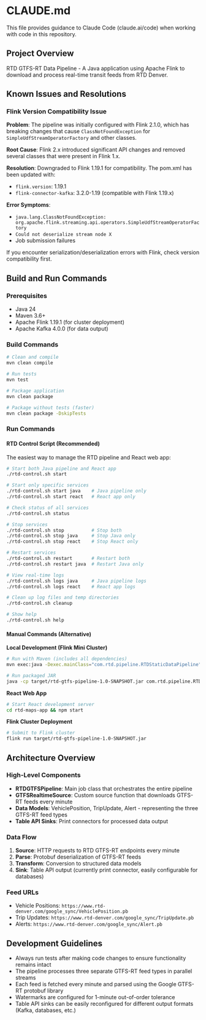 # CLAUDE.md

This file provides guidance to Claude Code (claude.ai/code) when working with code in this repository.

## Project Overview

RTD GTFS-RT Data Pipeline - A Java application using Apache Flink to download and process real-time transit feeds from RTD Denver.

## Known Issues and Resolutions

### Flink Version Compatibility Issue
**Problem**: The pipeline was initially configured with Flink 2.1.0, which has breaking changes that cause `ClassNotFoundException` for `SimpleUdfStreamOperatorFactory` and other classes.

**Root Cause**: Flink 2.x introduced significant API changes and removed several classes that were present in Flink 1.x.

**Resolution**: Downgraded to Flink 1.19.1 for compatibility. The pom.xml has been updated with:
- `flink.version`: 1.19.1
- `flink-connector-kafka`: 3.2.0-1.19 (compatible with Flink 1.19.x)

**Error Symptoms**:
- `java.lang.ClassNotFoundException: org.apache.flink.streaming.api.operators.SimpleUdfStreamOperatorFactory`
- `Could not deserialize stream node X`
- Job submission failures

If you encounter serialization/deserialization errors with Flink, check version compatibility first.

## Build and Run Commands

### Prerequisites
- Java 24
- Maven 3.6+
- Apache Flink 1.19.1 (for cluster deployment)
- Apache Kafka 4.0.0 (for data output)

### Build Commands
```bash
# Clean and compile
mvn clean compile

# Run tests
mvn test

# Package application
mvn clean package

# Package without tests (faster)
mvn clean package -DskipTests
```

### Run Commands

#### RTD Control Script (Recommended)
The easiest way to manage the RTD pipeline and React web app:

```bash
# Start both Java pipeline and React app
./rtd-control.sh start

# Start only specific services
./rtd-control.sh start java    # Java pipeline only
./rtd-control.sh start react   # React app only

# Check status of all services
./rtd-control.sh status

# Stop services
./rtd-control.sh stop          # Stop both
./rtd-control.sh stop java     # Stop Java only
./rtd-control.sh stop react    # Stop React only

# Restart services
./rtd-control.sh restart       # Restart both
./rtd-control.sh restart java  # Restart Java only

# View real-time logs
./rtd-control.sh logs java     # Java pipeline logs
./rtd-control.sh logs react    # React app logs

# Clean up log files and temp directories
./rtd-control.sh cleanup

# Show help
./rtd-control.sh help
```

#### Manual Commands (Alternative)

**Local Development (Flink Mini Cluster)**
```bash
# Run with Maven (includes all dependencies)
mvn exec:java -Dexec.mainClass="com.rtd.pipeline.RTDStaticDataPipeline"

# Run packaged JAR
java -cp target/rtd-gtfs-pipeline-1.0-SNAPSHOT.jar com.rtd.pipeline.RTDStaticDataPipeline
```

**React Web App**
```bash
# Start React development server
cd rtd-maps-app && npm start
```

**Flink Cluster Deployment**
```bash
# Submit to Flink cluster
flink run target/rtd-gtfs-pipeline-1.0-SNAPSHOT.jar
```

## Architecture Overview

### High-Level Components
- **RTDGTFSPipeline**: Main job class that orchestrates the entire pipeline
- **GTFSRealtimeSource**: Custom source function that downloads GTFS-RT feeds every minute
- **Data Models**: VehiclePosition, TripUpdate, Alert - representing the three GTFS-RT feed types
- **Table API Sinks**: Print connectors for processed data output

### Data Flow
1. **Source**: HTTP requests to RTD GTFS-RT endpoints every minute
2. **Parse**: Protobuf deserialization of GTFS-RT feeds
3. **Transform**: Conversion to structured data models
4. **Sink**: Table API output (currently print connector, easily configurable for databases)

### Feed URLs
- Vehicle Positions: `https://www.rtd-denver.com/google_sync/VehiclePosition.pb`
- Trip Updates: `https://www.rtd-denver.com/google_sync/TripUpdate.pb`
- Alerts: `https://www.rtd-denver.com/google_sync/Alert.pb`

## Development Guidelines

- Always run tests after making code changes to ensure functionality remains intact
- The pipeline processes three separate GTFS-RT feed types in parallel streams
- Each feed is fetched every minute and parsed using the Google GTFS-RT protobuf library
- Watermarks are configured for 1-minute out-of-order tolerance
- Table API sinks can be easily reconfigured for different output formats (Kafka, databases, etc.)